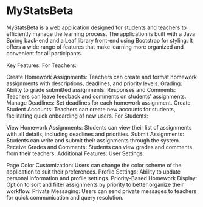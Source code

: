 # MyStatsBeta
MyStatsBeta is a web application designed for students and teachers to efficiently manage the learning process. The application is built with a Java Spring back-end and a Leaf library front-end using Bootstrap for styling. It offers a wide range of features that make learning more organized and convenient for all participants.

Key Features:
For Teachers:

Create Homework Assignments: Teachers can create and format homework assignments with descriptions, deadlines, and priority levels.
Grading: Ability to grade submitted assignments.
Responses and Comments: Teachers can leave feedback and comments on students' assignments.
Manage Deadlines: Set deadlines for each homework assignment.
Create Student Accounts: Teachers can create new accounts for students, facilitating quick onboarding of new users.
For Students:

View Homework Assignments: Students can view their list of assignments with all details, including deadlines and priorities.
Submit Assignments: Students can write and submit their assignments through the system.
Receive Grades and Comments: Students can view grades and comments from their teachers.
Additional Features:
User Settings:

Page Color Customization: Users can change the color scheme of the application to suit their preferences.
Profile Settings: Ability to update personal information and profile settings.
Priority-Based Homework Display: Option to sort and filter assignments by priority to better organize their workflow.
Private Messaging: Users can send private messages to teachers for quick communication and query resolution.
